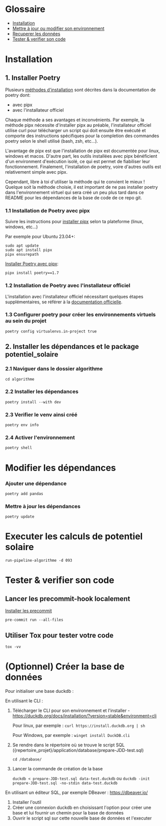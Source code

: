 # Glossaire
- [Installation](#installation)
- [Mettre à jour ou modifier son environnement](#mettre-à-jour-ou-modifier-son-environnement)
- [Recuperer les données](data/README.md)
- [Tester & verifier son code](#tester--verifier-son-code)


# Installation

## 1. Installer Poetry

Plusieurs [méthodes d'installation](https://python-poetry.org/docs/#installation) sont décrites dans la documentation de poetry dont:

- avec pipx
- avec l'installateur officiel

Chaque méthode a ses avantages et inconvénients. Par exemple, la méthode pipx nécessite d'installer pipx au préable, l'installateur officiel utilise curl pour télécharger un script qui doit ensuite être exécuté et comporte des instructions spécifiques pour la completion des commandes poetry selon le shell utilisé (bash, zsh, etc...).

L'avantage de pipx est que l'installation de pipx est documentée pour linux, windows et macos. D'autre part, les outils installées avec pipx bénéficient d'un environment d'exécution isolé, ce qui est permet de fiabiliser leur fonctionnement. Finalement, l'installation de poetry, voire d'autres outils est relativement simple avec pipx.

Cependant, libre à toi d'utiliser la méthode qui te convient le mieux ! Quelque soit la méthode choisie, il est important de ne pas installer poetry dans l'environnement virtuel qui sera créé un peu plus tard dans ce README pour les dépendances de la base de code de ce repo git.

### 1.1 Installation de Poetry avec pipx

Suivre les instructions pour [installer pipx](https://pipx.pypa.io/stable/#install-pipx) selon ta plateforme (linux, windows, etc...)

Par exemple pour Ubuntu 23.04+:

    sudo apt update
    sudo apt install pipx
    pipx ensurepath

[Installer Poetry avec pipx](https://python-poetry.org/docs/#installing-with-pipx):

    pipx install poetry==1.7

### 1.2 Installation de Poetry avec l'installateur officiel

L'installation avec l'installateur officiel nécessitant quelques étapes supplémentaires,
se référer à la [documentation officielle](https://python-poetry.org/docs/#installing-with-the-official-installer).

### 1.3 Configurer poetry pour créer les environnements virtuels au sein du projet

    poetry config virtualenvs.in-project true

## 2. Installer les dépendances et le package potentiel_solaire

### 2.1 Naviguer dans le dossier algorithme

    cd algorithme

### 2.2 Installer les dépendances

    poetry install --with dev

### 2.3 Verifier le venv ainsi créé

    poetry env info

### 2.4 Activer l'environnement

    poetry shell



# Modifier les dépendances

### Ajouter une dépendance

    poetry add pandas

### Mettre à jour les dépendances

    poetry update

# Executer les calculs de potentiel solaire

    run-pipeline-algorithme -d 093

# Tester & verifier son code

## Lancer les precommit-hook localement

[Installer les precommit](https://pre-commit.com/)
    
    pre-commit run --all-files

## Utiliser Tox pour tester votre code

    tox -vv

# (Optionnel) Créer la base de données

Pour initialiser une base duckdb :

En utilisant le CLI :

1. Télécharger le CLI pour son environnement et l'installer - https://duckdb.org/docs/installation/?version=stable&environment=cli

    Pour linux, par exemple :
    `curl https://install.duckdb.org | sh`

	Pour Windows, par exemple :
	`winget install DuckDB.cli`

2. Se rendre dans le répertoire où se trouve le script SQL ({repertoire_projet}/application/database/prepare-JDD-test.sql)

    `cd /database/`

3. Lancer la commande de création de la base

    `duckdb < prepare-JDD-test.sql data-test.duckdb` ou `duckdb -init prepare-JDD-test.sql -no-stdin data-test.duckdb`

En utilisant un éditeur SQL, par exemple DBeaver : https://dbeaver.io/

1. Installer l'outil
2. Créer une connexion duckdb en choisissant l'option pour créer une base et lui fournir un chemin pour la base de données
3. Ouvrir le script sql sur cette nouvelle base de données et l'executer